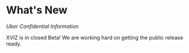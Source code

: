 # What's New

*Uber Confidential Information*

XVIZ is in closed Beta! We are working hard on getting the public release ready.
